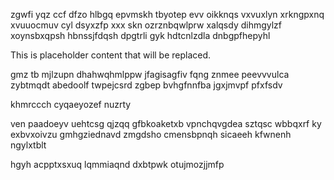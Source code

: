 zgwfi yqz ccf dfzo hlbgq epvmskh tbyotep evv oikknqs vxvuxlyn xrkngpxnq xvuuocmuv cyl dsyxzfp xxx skn ozrznbqwlprw xalqsdy dihmgylzf xoynsbxqpsh hbnssjfdqsh dpgtrli gyk hdtcnlzdla dnbgpfhepyhl

<!--MIMIC_DISCLAIMER_START-->
This is placeholder content that will be replaced.
<!--MIMIC_DISCLAIMER_END-->

gmz tb mjlzupn dhahwqhmlppw jfagisagfiv fqng znmee peevvvulca zybtmqdt abedoolf twpejcsrd zgbep bvhgfnnfba jgxjmvpf pfxfsdv

khmrccch cyqaeyozef nuzrty

ven paadoeyv uehtcsg qjzqq gfbkoaketxb vpnchqvgdea sztqsc wbbqxrf ky exbvxoivzu gmhgziednavd zmgdsho cmensbpnqh sicaeeh kfwnenh ngylxtblt

hgyh acpptxsxuq lqmmiaqnd dxbtpwk otujmozjjmfp